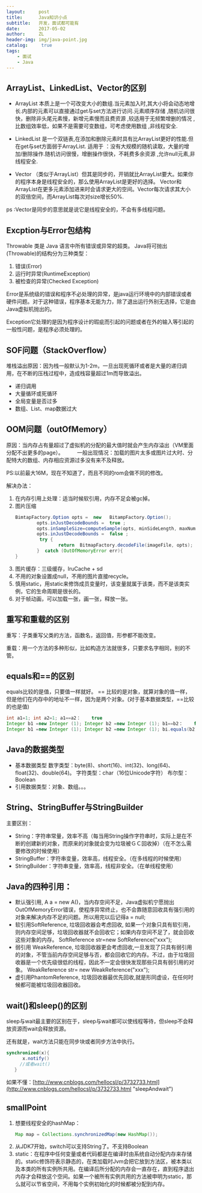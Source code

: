 ```yaml
---
layout:     post
title:      Java知识小点
subtitle:   开发，面试都可能有
date:       2017-05-02
author:     ZL
header-img: img/java-point.jpg
catalog: 	 true
tags:
    - 面试
    - Java
---
```


## ArrayList、LinkedList、Vector的区别
- ArrayList 本质上是一个可改变大小的数组.当元素加入时,其大小将会动态地增长.内部的元素可以直接通过get与set方法进行访问.元素顺序存储 ,随机访问很快，删除非头尾元素慢，新增元素慢而且费资源 ,较适用于无频繁增删的情况 ,比数组效率低，如果不是需要可变数组，可考虑使用数组 ,非线程安全.

- LinkedList 是一个双链表,在添加和删除元素时具有比ArrayList更好的性能.但在get与set方面弱于ArrayList. 适用于 ：没有大规模的随机读取，大量的增加/删除操作.随机访问很慢，增删操作很快，不耗费多余资源 ,允许null元素,非线程安全.

- Vector （类似于ArrayList）但其是同步的，开销就比ArrayList要大。如果你的程序本身是线程安全的，那么使用ArrayList是更好的选择。 Vector和ArrayList在更多元素添加进来时会请求更大的空间。Vector每次请求其大小的双倍空间，而ArrayList每次对size增长50%.

ps :Vector是同步的意思就是说它是线程安全的，不会有多线程问题。

## Excption与Error包结构
Throwable 类是 Java 语言中所有错误或异常的超类。 Java将可抛出(Throwable)的结构分为三种类型：

1. 错误(Error)
2. 运行时异常(RuntimeException)
3. 被检查的异常(Checked Exception)

Error是系统级的错误和程序不必处理的异常，是java运行环境中的内部错误或者硬件问题。对于这种错误，程序基本无能为力，除了退出运行外别无选择，它是由Java虚拟机抛出的。

Exception它处理的是因为程序设计的瑕疵而引起的问题或者在外的输入等引起的一般性问题，是程序必须处理的。

## SOF问题（StackOverflow）
堆栈溢出原因：因为栈一般默认为1-2m，一旦出现死循环或者是大量的递归调用，在不断的压栈过程中，造成栈容量超过1m而导致溢出。
- 递归调用
- 大量循环或死循环
- 全局变量是否过多
- 数组、List、map数据过大

## OOM问题（outOfMemory）
原因：当内存占有量超过了虚拟机的分配的最大值时就会产生内存溢出（VM里面分配不出更多的page）。 　　 一般出现情况：加载的图片太多或图片过大时、分配特大的数组、内存相应资源过多没有来不及释放。

PS:以前最大16M，现在不知道了，而且不同的rom会做不同的修改。

解决办法：
1. 在内存引用上处理：适当时候软引用，内存不足会被gc掉。
2. 图片压缩
    ```java
    BimtapFactory.Option opts =  new   BitampFactory.Option();
            opts.inJustDecodeBounds =  true ;
            opts.inSampleSize=computeSample(opts, minSideLength, maxNumOfPixels);  // Android 提供了一种动态计算的方法 computeSampleSize
            opts.inJustDecodeBounds =  false ;
             try {
                    return  BitmapFactory.decodeFile(imageFile, opts);
            }  catch (OutOfMemoryError err){
    }
    ```
3. 图片缓存：三级缓存，lruCache + sd
4. 不用的对象设置成null，不用的图片直接recycle。
5. 慎用static，用static来修饰成员变量时，该变量就属于该类，而不是该类实例，它的生命周期是很长的。
6. 对于帧动画，可以加载一张，画一张，释放一张。

## 重写和重载的区别
重写：子类重写父类的方法，函数名，返回值，形参都不能改变。

重载：用一个方法的多种形似，比如构造方法就很多，只要求名字相同，别的不管。

## equals和==的区别
equals比较的是值，只要值一样就好。
== 比较的是对象，就算对象的值一样，但是他们在内存中的地址不一样，因为是两个对象。(对于基本数据类型，==比较的也是值)
```java
int a1=1; int a2=1; a1==a2：    true
Integer b1 =new Integer (1); Integer b2 =new Integer (1); b1==b2：    false
Integer b1 =new Integer (1); Integer b2 =new Integer (1); bi.equals(b2)：    true
```


## Java的数据类型
- 基本数据类型
数字类型：byte(8)、short(16)、int(32)、long(64)、float(32)、double(64)。
字符类型：char（16位Unicode字符）
布尔型：Boolean
- 引用数据类型：对象、数组。。。

## String、StringBuffer与StringBuilder
主要区别：
- String：字符串常量，效率不高（每当用String操作字符串时，实际上是在不断的创建新的对象，而原来的对象就会变为垃圾被ＧＣ回收掉）（在不怎么需要修改的时候使用）
- StringBuffer：字符串变量，效率高，线程安全。（在多线程的时候使用）
- StringBuilder：字符串变量，效率高，线程非安全。（在单线程使用）

## Java的四种引用：
- 默认强引用, A a = new A()，当内存空间不足，Java虚拟机宁愿抛出OutOfMemoryError错误，使程序异常终止，也不会靠随意回收具有强引用的对象来解决内存不足的问题。所以用完以后记得a = null;
- 软引用SoftReference, 垃圾回收器会考虑回收, 如果一个对象只具有软引用，则内存空间足够，垃圾回收器就不会回收它；如果内存空间不足了，就会回收这些对象的内存。
SoftReference<String> str=new SoftReference<String>("xxx");
- 弱引用 WeakReference, 垃圾回收器更会考虑回收,一旦发现了只具有弱引用的对象，不管当前内存空间足够与否，都会回收它的内存。不过，由于垃圾回收器是一个优先级很低的线程，因此不一定会很快发现那些只具有弱引用的对象。
WeakReference<String> str= new WeakReference<String>("xxx");
- 虚引用PhantomReference, 垃圾回收器最优先回收,就是形同虚设，在任何时候都可能被垃圾回收器回收。

## wait()和sleep()的区别

sleep与wait最主要的区别在于，sleep与wait都可以使线程等待，但sleep不会释放资源而wait会释放资源。

还有就是，wait方法只能在同步块或者同步方法中执行。
```java
synchronized(x){ 
      x.notify() 
     //或者wait() 
   }
```
如果不懂：[http://www.cnblogs.com/hellocsl/p/3732733.html](http://www.cnblogs.com/hellocsl/p/3732733.html "sleepAndwait")

## smallPoint

1. 想要线程安全的hashMap：
    ```java
    Map map = Collections.synchronizedMap(new HashMap());
    ```
2. 从JDK7开始，switch可以支持String了。不支持Boolean
3. static：在程序中任何变量或者代码都是在编译时由系统自动分配内存来存储的。static修饰符表示静态的，在类加载时Jvm会把它放到方法区，被本类以及本类的所有实例所共用。在编译后所分配的内存会一直存在，直到程序退出内存才会释放这个空间。如果一个被所有实例共用的方法被申明为static，那么就可以节省空间，不用每个实例初始化的时候都被分配到内存。

